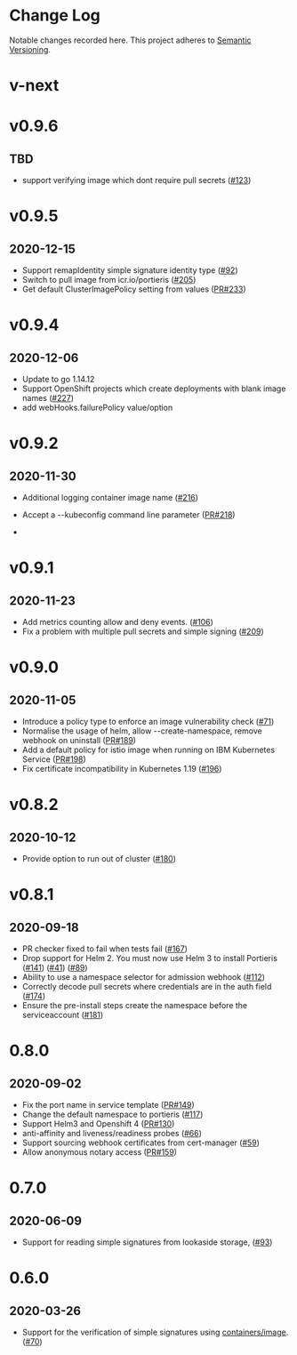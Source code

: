 # Change Log

Notable changes recorded here.
This project adheres to [Semantic Versioning](http://semver.org/).

# v-next
##

# v0.9.6
## TBD
* support verifying image which dont require pull secrets ([#123](https://github.com/IBM/portieris/issues/123))
 

# v0.9.5
## 2020-12-15
* Support remapIdentity simple signature identity type ([#92](https://github.com/IBM/portieris/issues/92)) 
* Switch to pull image from icr.io/portieris ([#205](https://github.com/IBM/portieris/issues/205))
* Get default ClusterImagePolicy setting from values ([PR#233](https://github.com/IBM/portieris/pull/233))

# v0.9.4
## 2020-12-06
* Update to go 1.14.12
* Support OpenShift projects which create deployments with blank image names ([#227](https://github.com/IBM/portieris/issues/227))
* add webHooks.failurePolicy value/option

# v0.9.2
## 2020-11-30
* Additional logging container image name ([#216](https://github.com/IBM/portieris/issues/216))
* Accept a --kubeconfig command line parameter ([PR#218](https://github.com/IBM/portieris/pull/218))

* 
# v0.9.1
## 2020-11-23
* Add metrics counting allow and deny events. ([#106](https://github.com/IBM/portieris/issues/162))
* Fix a problem with multiple pull secrets and simple signing ([#209](https://github.com/IBM/portieris/issues/209))

# v0.9.0
## 2020-11-05

* Introduce a policy type to enforce an image vulnerability check ([#71](https://github.com/IBM/portieris/issues/71))
* Normalise the usage of helm, allow --create-namespace, remove webhook on uninstall ([PR#189](https://github.com/IBM/portieris/pull/189))
* Add a default policy for istio image when running on IBM Kubernetes Service ([PR#198](https://github.com/IBM/portieris/pull/198))
* Fix certificate incompatibility in Kubernetes 1.19 ([#196](https://github.com/IBM/portieris/issues/196))

# v0.8.2
## 2020-10-12

* Provide option to run out of cluster ([#180](https://github.com/IBM/portieris/issues/180))

# v0.8.1
## 2020-09-18

* PR checker fixed to fail when tests fail ([#167](https://github.com/IBM/portieris/issues/167))
* Drop support for Helm 2. You must now use Helm 3 to install Portieris ([#141](https://github.com/IBM/portieris/issues/141)) ([#41](https://github.com/IBM/portieris/issues/41)) ([#89](https://github.com/IBM/portieris/issues/89))
* Ability to use a namespace selector for admission webhook ([#112](https://github.com/IBM/portieris/issues/112))
* Correctly decode pull secrets where credentials are in the auth field ([#174](https://github.com/IBM/portieris/issues/174))
* Ensure the pre-install steps create the namespace before the serviceaccount ([#181](https://github.com/IBM/portieris/issues/181))

# 0.8.0
## 2020-09-02

* Fix the port name in service template ([PR#149](https://github.com/IBM/portieris/pull/149))
* Change the default namespace to portieris ([#117](https://github.com/IBM/portieris/issues/117))
* Support Helm3 and Openshift 4 ([PR#130](https://github.com/IBM/portieris/pull/130))
* anti-affinity and liveness/readiness probes  ([#66](https://github.com/IBM/portieris/issues/66))
* Support sourcing webhook certificates from cert-manager ([#59](https://github.com/IBM/portieris/issues/59))
* Allow anonymous notary access ([PR#159](https://github.com/IBM/portieris/pull/159))

# 0.7.0
## 2020-06-09

* Support for reading simple signatures from lookaside storage, ([#93](https://github.com/IBM/portieris/issues/93))

# 0.6.0
## 2020-03-26

* Support for the verification of simple signatures using [containers/image](https://github.com/containers/image). ([#70](https://github.com/IBM/portieris/issues/70))
